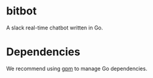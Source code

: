 # bitbot

A slack real-time chatbot written in Go.

# Dependencies

We recommend using [gpm][] to manage Go dependencies.

[gpm]: https://github.com/pote/gpm
